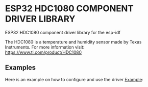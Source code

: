 # ESP32 HDC1080 COMPONENT DRIVER LIBRARY

ESP32 HDC1080 component driver library for the esp-idf

The HDC1080 is a temperature and humidity sensor made by 
Texas Instruments. For more information visit: https://www.ti.com/product/HDC1080

## Examples

Here is an example on how to configure and use the driver [Example](https://github.com/grstat/esp32-hdc1080/example):